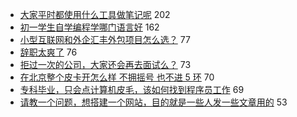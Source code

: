 - [大家平时都使用什么工具做笔记呢](https://www.v2ex.com/t/744082) 202
- [初一学生自学编程学哪门语言好](https://www.v2ex.com/t/744073) 162
- [小型互联网和外企汇丰外包项目怎么选？](https://www.v2ex.com/t/744100) 77
- [辞职太爽了](https://www.v2ex.com/t/744290) 76
- [拒过一次的公司，大家还会再去面试么？](https://www.v2ex.com/t/744059) 73
- [在北京整个皮卡开怎么样 不拥摇号 也不进 5 环](https://www.v2ex.com/t/744063) 70
- [专科毕业，只会点计算机皮毛，该如何找到程序员工作](https://www.v2ex.com/t/744036) 69
- [请教一个问题，想搭建一个网站，目的就是一些人发一些文章用的](https://www.v2ex.com/t/744137) 53